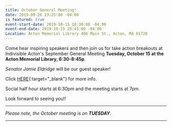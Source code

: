 ```yaml
---
title: October General Meeting!
date: 2019-09-26 23:25:00 -04:00
is featured: true
event-start-date: 2019-10-15 18:30:00 -04:00
event-end-date: 2019-10-15 20:45:00 -04:00
Location: Acton Memorial Library 486 Main St., Acton, MA 01720
---
```


Come hear inspiring speakers and then join us for take action breakouts at Indivisible Acton's September General Meeting **Tuesday, October 15 at the Acton Memorial Library, 6:30-8:45p**.

*Senator Jamie Eldridge* will be our guest speaker!

Click [HERE](http://www.indivisibleacton.org//uploads/General%20Meeting%20Flyer%2010.15.19.pdf){:target="_blank"} for more info.

Social half hour starts at 6:30pm and the meeting starts at 7pm.

Look forward to seeing you!!

---

*Please note, the October meeting is on **TUESDAY***.

---
